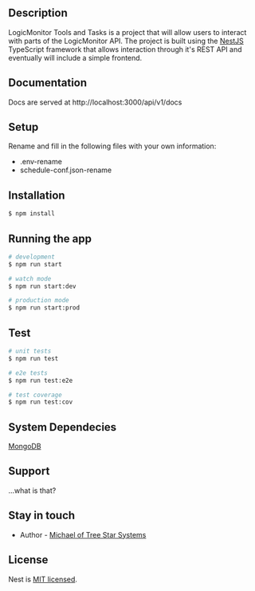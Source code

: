 ## Description
LogicMonitor Tools and Tasks is a project that will allow users to interact with parts of the LogicMonitor API. The project is built using the [NestJS](https://github.com/nestjs/nest) TypeScript framework that allows interaction through it's REST API and eventually will include a simple frontend.

## Documentation
Docs are served at http://localhost:3000/api/v1/docs

## Setup
Rename and fill in the following files with your own information:
- .env-rename
- schedule-conf.json-rename

## Installation

```bash
$ npm install
```

## Running the app

```bash
# development
$ npm run start

# watch mode
$ npm run start:dev

# production mode
$ npm run start:prod
```

## Test

```bash
# unit tests
$ npm run test

# e2e tests
$ npm run test:e2e

# test coverage
$ npm run test:cov
```

## System Dependecies

[MongoDB](https://docs.mongodb.com/manual/installation/)

## Support

...what is that?

## Stay in touch

- Author - [Michael of Tree Star Systems](mailto:aoe4eva@gmail.com)

## License

Nest is [MIT licensed](LICENSE).
